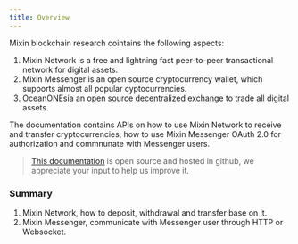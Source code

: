```yaml
---
title: Overview
---
```


Mixin blockchain research cointains the following aspects:

1. Mixin Network is a free and lightning fast peer-to-peer transactional network for digital assets.
2. Mixin Messenger is an open source cryptocurrency wallet, which supports almost all popular cyptocurrencies.
3. OceanONEsia an open source decentralized exchange to trade all digital assets.

The documentation contains APIs on how to use Mixin Network to receive and transfer cryptocurrencies, how to use Mixin Messenger OAuth 2.0 for authorization and commnunate with Messenger users.

> [This documentation](https://github.com/MixinMessenger/developers.mixin.one) is open source and hosted in github, we appreciate your input to help us improve it.

### Summary

1. Mixin Network, how to deposit, withdrawal and transfer base on it.
2. Mixin Messenger, communicate with Messenger user through HTTP or Websocket.
